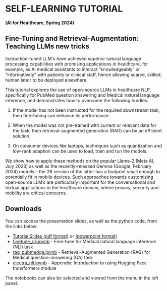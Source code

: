 # SELF-LEARNING TUTORIAL

__(AI for Healthcare, Spring 2024)__


## Fine-Tuning and Retrieval-Augmentation: Teaching LLMs new tricks

Instruction-tuned LLM's have achieved superior natural language
processing capabilities with promising applications in healthcare, for
example, as AI medical assistants to interact “knowledgeably” or
“informatively” with patients or clinical staff, hence allowing
scarce, skilled, human labor to be deployed elsewhere.

This tutorial explores the use of open-source LLMs in healthcare NLP,
specifically for PubMed question answering and Medical natural
language inference, and demonstrates how to overcome the following
hurdles:

1. If the model has not been instructed for the required
downstream task, then fine-tuning can enhance its performance.

2. When the model was not pre-trained with current or relevant data
for the task, then retrieval-augmented generation (RAG) can be an
efficient solution.

2. On consumer devices like laptops, techniques such as quantization
and low-rank adaption can be used to load, train and run the models.

We show how to apply these methods on the popular Llama-2 (Meta AI,
July 2023) as well as the recently-released Gemma (Google, February
2024) models – the 2B version of the latter has a footprint small
enough to potentially fit in mobile devices. Such approaches towards
customizing open-source LLM’s are particularly important for the
conversational and textual applications in the healthcare domain,
where privacy, security and mobility are critical concerns.


## Downloads

You can access the presentation slides, as well as the python code,
from the links below:

- [Tutorial Slides (pdf format)](https://t-lim.github.io/tutorial.pdf) or [(powerpoint format)](https://t-lim.github.io/tutorial.pptx)
- [finetune_nli.ipynb](https://t-lim.github.io/_sources/finetune_nli.ipynb) - Fine-tune for Medical natural language inference (NLI) task
- [rag_pubmedqa.ipynb](https://t-lim.github.io/_sources/rag_pubmedqa.ipynb) - Retrieval-Augmented Generation (RAG) for Medical question-answering (QA) task
- [electra_nli.ipynb](https://t-lim.github.io/_sources/electra_nli.ipynb) - Appendix: Introduction to using Hugging Face transformers module

The notebooks can also be selected and viewed from the menu in the left panel.
